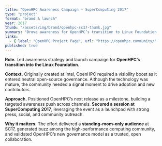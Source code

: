 ```yaml
---
title: "OpenHPC Awareness Campaign — SuperComputing 2017"
type: "project"
format: "brand & launch"
year: 2017
thumb: "/assets/img/brand/openhpc-sc17-thumb.jpg"
summary: "Drove awareness for OpenHPC’s transition to Linux Foundation governance, securing a high-visibility presence at SuperComputing 2017 that resulted in a standing-room-only session."
links:
  - { label: "OpenHPC Project Page", url: "https://openhpc.community/" }
published: true
---
```


**Role.** Led awareness strategy and launch campaign for **OpenHPC’s transition into the Linux Foundation**.  

**Context.** Originally created at Intel, OpenHPC required a visibility boost as it entered neutral open-source governance. Although the technology was mature, the community needed a signal moment to drive adoption and new contributors.  

**Approach.** Positioned OpenHPC’s next release as a milestone, building a targeted awareness push across channels. **Secured a session at SuperComputing 2017**, leveraging the event as a launchpad with strong press, social, and community outreach.  

**Why it matters.** The effort delivered a **standing-room-only audience** at SC17, generated buzz among the high-performance computing community, and validated OpenHPC’s new governance model as a trusted, open collaboration.  
